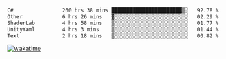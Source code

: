 <!--START_SECTION:waka-->

```txt
C#                260 hrs 38 mins ███████████████████████▒░   92.78 %
Other             6 hrs 26 mins   ▓░░░░░░░░░░░░░░░░░░░░░░░░   02.29 %
ShaderLab         4 hrs 58 mins   ▒░░░░░░░░░░░░░░░░░░░░░░░░   01.77 %
UnityYaml         4 hrs 3 mins    ▒░░░░░░░░░░░░░░░░░░░░░░░░   01.44 %
Text              2 hrs 18 mins   ▒░░░░░░░░░░░░░░░░░░░░░░░░   00.82 %
```

<!--END_SECTION:waka-->
[![wakatime](https://wakatime.com/badge/user/6c2f442e-41b4-42e3-bc06-d5d8203ad1da.svg)](https://wakatime.com/@6c2f442e-41b4-42e3-bc06-d5d8203ad1da)
